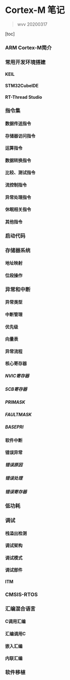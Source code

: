 # Cortex-M 笔记
> wvv 20200317

[toc]
### ARM Cortex-M简介
### 常用开发环境搭建
#### KEIL
#### STM32CubeIDE
#### RT-Thread Studio
### 指令集
#### 数据传送指令
#### 存储器访问指令
#### 运算指令
#### 数据转换指令
#### 比较、测试指令
#### 流控制指令
#### 异常处理指令
#### 休眠相关指令
#### 其他指令
### 启动代码
### 存储器系统
#### 地址映射
#### 位段操作
### 异常和中断
#### 异常类型
#### 中断管理
#### 优先级
#### 向量表
#### 异常流程
#### 核心寄存器
##### NVIC寄存器
##### SCB寄存器
##### PRIMASK
##### FAULTMASK
##### BASEPRI
#### 软件中断
#### 错误异常
##### 错误原因
##### 错误处理
##### 错误寄存器
### 低功耗
### 调试
#### 栈溢出检测

#### 调试架构
#### 调试模式
#### 调试部件
#### ITM
### CMSIS-RTOS
### 汇编混合语言
#### C调用汇编
#### 汇编调用C
#### 嵌入汇编
#### 内联汇编
### 软件移植

